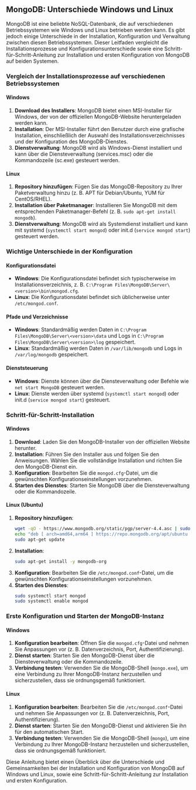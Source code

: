 ## MongoDB: Unterschiede Windows und Linux

MongoDB ist eine beliebte NoSQL-Datenbank, die auf verschiedenen Betriebssystemen wie Windows und Linux betrieben werden kann. Es gibt jedoch einige Unterschiede in der Installation, Konfiguration und Verwaltung zwischen diesen Betriebssystemen. Dieser Leitfaden vergleicht die Installationsprozesse und Konfigurationsunterschiede sowie eine Schritt-für-Schritt-Anleitung zur Installation und ersten Konfiguration von MongoDB auf beiden Systemen.

### Vergleich der Installationsprozesse auf verschiedenen Betriebssystemen

#### Windows

1. **Download des Installers**: MongoDB bietet einen MSI-Installer für Windows, der von der offiziellen MongoDB-Website heruntergeladen werden kann.
2. **Installation**: Der MSI-Installer führt den Benutzer durch eine grafische Installation, einschließlich der Auswahl des Installationsverzeichnisses und der Konfiguration des MongoDB-Dienstes.
3. **Dienstverwaltung**: MongoDB wird als Windows-Dienst installiert und kann über die Diensteverwaltung (services.msc) oder die Kommandozeile (sc.exe) gesteuert werden.

#### Linux

1. **Repository hinzufügen**: Fügen Sie das MongoDB-Repository zu Ihrer Paketverwaltung hinzu (z. B. APT für Debian/Ubuntu, YUM für CentOS/RHEL).
2. **Installation über Paketmanager**: Installieren Sie MongoDB mit dem entsprechenden Paketmanager-Befehl (z. B. `sudo apt-get install mongodb`).
3. **Dienstverwaltung**: MongoDB wird als Systemdienst installiert und kann mit systemd (`systemctl start mongod`) oder init.d (`service mongod start`) gesteuert werden.

### Wichtige Unterschiede in der Konfiguration

#### Konfigurationsdatei

- **Windows**: Die Konfigurationsdatei befindet sich typischerweise im Installationsverzeichnis, z. B. `C:\Program Files\MongoDB\Server\<version>\bin\mongod.cfg`.
- **Linux**: Die Konfigurationsdatei befindet sich üblicherweise unter `/etc/mongod.conf`.

#### Pfade und Verzeichnisse

- **Windows**: Standardmäßig werden Daten in `C:\Program Files\MongoDB\Server\<version>\data` und Logs in `C:\Program Files\MongoDB\Server\<version>\log` gespeichert.
- **Linux**: Standardmäßig werden Daten in `/var/lib/mongodb` und Logs in `/var/log/mongodb` gespeichert.

#### Dienststeuerung

- **Windows**: Dienste können über die Diensteverwaltung oder Befehle wie `net start MongoDB` gesteuert werden.
- **Linux**: Dienste werden über systemd (`systemctl start mongod`) oder init.d (`service mongod start`) gesteuert.

### Schritt-für-Schritt-Installation

#### Windows

1. **Download**: Laden Sie den MongoDB-Installer von der offiziellen Website herunter.
2. **Installation**: Führen Sie den Installer aus und folgen Sie den Anweisungen. Wählen Sie die vollständige Installation und richten Sie den MongoDB-Dienst ein.
3. **Konfiguration**: Bearbeiten Sie die `mongod.cfg`-Datei, um die gewünschten Konfigurationseinstellungen vorzunehmen.
4. **Starten des Dienstes**: Starten Sie MongoDB über die Diensteverwaltung oder die Kommandozeile.

#### Linux (Ubuntu)

1. **Repository hinzufügen**:
    ```sh
    wget -qO - https://www.mongodb.org/static/pgp/server-4.4.asc | sudo apt-key add -
    echo "deb [ arch=amd64,arm64 ] https://repo.mongodb.org/apt/ubuntu bionic/mongodb-org/4.4 multiverse" | sudo tee /etc/apt/sources.list.d/mongodb-org-4.4.list
    sudo apt-get update
    ```
2. **Installation**:
    ```sh
    sudo apt-get install -y mongodb-org
    ```
3. **Konfiguration**: Bearbeiten Sie die `/etc/mongod.conf`-Datei, um die gewünschten Konfigurationseinstellungen vorzunehmen.
4. **Starten des Dienstes**:
    ```sh
    sudo systemctl start mongod
    sudo systemctl enable mongod
    ```

### Erste Konfiguration und Starten der MongoDB-Instanz

#### Windows

1. **Konfiguration bearbeiten**: Öffnen Sie die `mongod.cfg`-Datei und nehmen Sie Anpassungen vor (z. B. Datenverzeichnis, Port, Authentifizierung).
2. **Dienst starten**: Starten Sie den MongoDB-Dienst über die Diensteverwaltung oder die Kommandozeile.
3. **Verbindung testen**: Verwenden Sie die MongoDB-Shell (`mongo.exe`), um eine Verbindung zu Ihrer MongoDB-Instanz herzustellen und sicherzustellen, dass sie ordnungsgemäß funktioniert.

#### Linux

1. **Konfiguration bearbeiten**: Bearbeiten Sie die `/etc/mongod.conf`-Datei und nehmen Sie Anpassungen vor (z. B. Datenverzeichnis, Port, Authentifizierung).
2. **Dienst starten**: Starten Sie den MongoDB-Dienst und aktivieren Sie ihn für den automatischen Start.
3. **Verbindung testen**: Verwenden Sie die MongoDB-Shell (`mongo`), um eine Verbindung zu Ihrer MongoDB-Instanz herzustellen und sicherzustellen, dass sie ordnungsgemäß funktioniert.

Diese Anleitung bietet einen Überblick über die Unterschiede und Gemeinsamkeiten bei der Installation und Konfiguration von MongoDB auf Windows und Linux, sowie eine Schritt-für-Schritt-Anleitung zur Installation und ersten Konfiguration.
